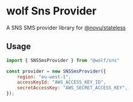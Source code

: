 # wolf Sns Provider

A SNS SMS provider library for [@novu/stateless](https://github.com/tecklens/tk-wolf/)

## Usage

```javascript
import { SNSSmsProvider } from "@wolf/sns"

const provider = new SNSSmsProvider({
    region: "eu-west-1",
    accessKeyId: "AWS_ACCESS_KEY_ID",
    secretAccessKey: "AWS_SECRET_ACCESS_KEY",
});
```
